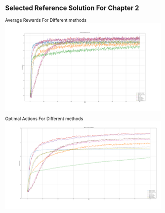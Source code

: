 ## Selected Reference Solution For Chapter 2



Average Rewards For Different methods
![alt text](figures/All-Average-rewards.png "Average Rewards For Different methods")

Optimal Actions For Different methods
![alt text](figures/All-OptimalActions.png "Optimal Actions For Different methods")